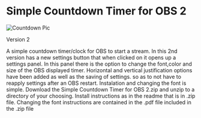 # Simple Countdown Timer for OBS 2

![Countdown Pic](https://user-images.githubusercontent.com/104570886/173319066-a6d29d8e-4b1d-4855-9b32-d4ade86dc161.jpg)

Version 2

A simple countdown timer/clock for OBS to start a stream.
In this 2nd version has a new settings button that when clicked on it opens up a settings panel.
In this panel there is the option to change the font,color and size of the OBS displayed timer.
Horizontal and vertical justification options have been added as well as the saving of settings.
so as to not have to reapply settings after an OBS restart. Instalation and changing the font is simple.
Download the   Simple Countdown Timer for OBS 2.zip  and unzip to a directory of your choosing.
Install instructions as in the readme that is in .zip file.
Changing the font instructions are contained in the .pdf file included in the .zip file
